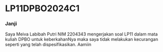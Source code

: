 # LP11DPBO2024C1

### Janji

Saya Meiva Labibah Putri NIM 2204343 mengerjakan soal LP11 dalam mata kuliah DPBO
untuk keberkahanNya maka saya tidak melakukan kecurangan seperti yang telah dispesifikasikan. Aamiin
